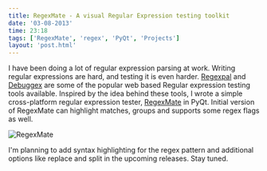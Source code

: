 ```yaml
---
title: RegexMate - A visual Regular Expression testing toolkit
date: '03-08-2013'
time: 23:18
tags: ['RegexMate', 'regex', 'PyQt', 'Projects']
layout: 'post.html'
---
```


I have been doing a lot of regular expression parsing at work. Writing regular expressions are hard, and testing it is even harder. [Regexpal](http://regexpal.com/) and [Debuggex](http://www.debuggex.com/) are some of the popular web based Regular expression testing tools available. Inspired by the idea behind these tools, I wrote a simple cross-platform regular expression tester, [RegexMate]() in PyQt. Initial version of RegexMate can highlight matches, groups and supports some regex flags as well.

![RegexMate](https://raw.github.com/semk/RegexMate/master/screenshots/RegexMate.png)

I'm planning to add syntax highlighting for the regex pattern and additional options like replace and split in the upcoming releases. Stay tuned.